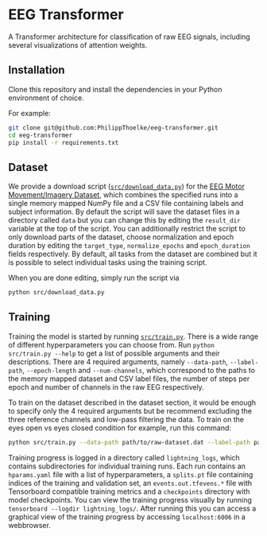 # EEG Transformer
A Transformer architecture for classification of raw EEG signals, including several visualizations of attention weights.

## Installation
Clone this repository and install the dependencies in your Python environment of choice.

For example:
```bash
git clone git@github.com:PhilippThoelke/eeg-transformer.git
cd eeg-transformer
pip install -r requirements.txt
```

## Dataset
We provide a download script ([`src/download_data.py`](https://github.com/PhilippThoelke/eeg-transformer/blob/main/src/download_data.py)) for the [EEG Motor Movement/Imagery Dataset](https://physionet.org/content/eegmmidb/1.0.0/), which combines the specified runs into a single memory mapped NumPy file and a CSV file containing labels and subject information. By default the script will save the dataset files in a directory called `data` but you can change this by editing the `result_dir` variable at the top of the script. You can additionally restrict the script to only download parts of the dataset, choose normalization and epoch duration by editing the `target_type`, `normalize_epochs` and `epoch_duration` fields respectively. By default, all tasks from the dataset are combined but it is possible to select individual tasks using the training script.

When you are done editing, simply run the script via
```bash
python src/download_data.py
```

## Training
Training the model is started by running [`src/train.py`](https://github.com/PhilippThoelke/eeg-transformer/blob/main/src/train.py). There is a wide range of different hyperparameters you can choose from. Run `python src/train.py --help` to get a list of possible arguments and their descriptions. There are 4 required arguments, namely `--data-path`, `--label-path`, `--epoch-length` and `--num-channels`, which correspond to the paths to the memory mapped dataset and CSV label files, the number of steps per epoch and number of channels in the raw EEG respectively.

To train on the dataset described in the dataset section, it would be enough to specify only the 4 required arguments but be recommend excluding the three reference channels and low-pass filtering the data. To train on the eyes open vs eyes closed condition for example, run this command:
```bash
python src/train.py --data-path path/to/raw-dataset.dat --label-path path/to/label-dataset.csv --epoch-length 320 --num-channels 64 --conditions eyes-open eyes-closed --ignore-channels 42 43 63 --sample-rate 160 --low-pass 30
```
Training progress is logged in a directory called `lightning_logs`, which contains subdirectories for individual training runs. Each run contains an `hparams.yaml` file with a list of hyperparameters, a `splits.pt` file containing indices of the training and validation set, an `events.out.tfevens.*` file with Tensorboard compatible training metrics and a `checkpoints` directory with model checkpoints. You can view the training progress visually by running `tensorboard --logdir lightning_logs/`. After running this you can access a graphical view of the training progress by accessing `localhost:6006` in a webbrowser.